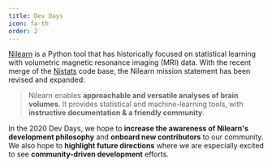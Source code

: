 ```yaml
---
title: Dev Days
icon: fa-th
order: 2
---
```



[Nilearn](https://nilearn.github.io) is a Python tool that has historically focused on statistical learning with volumetric magnetic resonance imaging (MRI) data.
With the recent merge of the [Nistats](https://nistats.github.io) code base,
the Nilearn mission statement has been revised and expanded:

> Nilearn enables **approachable and versatile analyses of brain volumes**.
> It provides statistical and machine-learning tools, with **instructive documentation & a friendly community**.

In the 2020 Dev Days, we hope to **increase the awareness of Nilearn's development philosophy** and **onboard new contributors** to our community.
We also hope to **highlight future directions** where we are especially excited to see **community-driven development** efforts.



